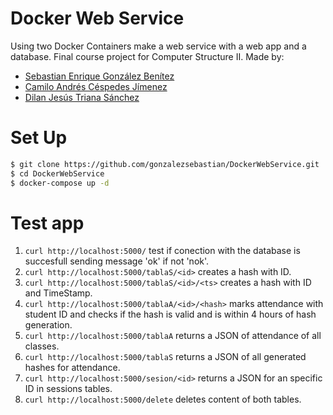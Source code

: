# Docker Web Service
Using two Docker Containers make a web service with a web app and a database. 
Final course project for Computer Structure II.
Made by:
- [Sebastian Enrique González Benítez](https://github.com/gonzalezsebastian)
- [Camilo Andrés Céspedes Jímenez](https://github.com/Camilo-116)
- [Dilan Jesús Triana Sánchez](https://github.com/Tdilan395)

# Set Up
```sh
$ git clone https://github.com/gonzalezsebastian/DockerWebService.git
$ cd DockerWebService
$ docker-compose up -d
```
# Test app
1. `curl http://localhost:5000/` test if conection with the database is succesfull sending message 'ok' if not 'nok'.
2. `curl http://localhost:5000/tablaS/<id>` creates a hash with ID.
3. `curl http://localhost:5000/tablaS/<id>/<ts>` creates a hash with ID and TimeStamp.
4. `curl http://localhost:5000/tablaA/<id>/<hash>` marks attendance with student ID and checks if the hash is valid and is within 4 hours of hash generation.
5. `curl http://localhost:5000/tablaA` returns a JSON of attendance of all classes.
6. `curl http://localhost:5000/tablaS` returns a JSON of all generated hashes for attendance.
7. `curl http://localhost:5000/sesion/<id>` returns a JSON for an specific ID in sessions tables.
8. `curl http://localhost:5000/delete` deletes content of both tables.
